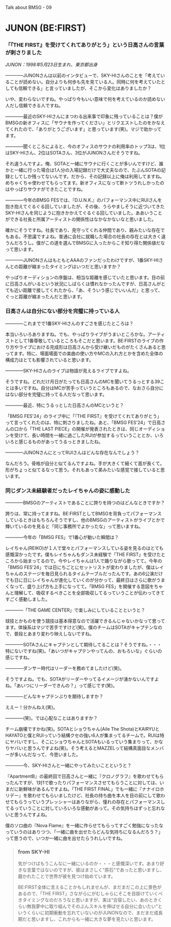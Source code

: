 Talk about BMSG - 09

# JUNON (BE:FIRST)
### 「『THE FIRST』を受けてくれてありがとう」という日高さんの言葉が刺さりました

*JUNON：1998年5月23日生まれ、東京都出身*

————JUNONさんは以前のインタビューで、SKY-HIさんのことを「考えていることが読めない。自分よりも何歩も先を見ている人。同時に何を考えていたとしても信頼できる」と言っていましたが、そこから変化はありましたか？

いや、変わらないですね。やっぱり今もいい意味で何を考えているのか読めない人だし信頼できる人ですね。

————最近のSKY-HIさんにまつわる出来事で印象に残っていることは？僕がBMSGの新オフィスに「サウナを作ってください」とリクエストしたのをかなえてくれたので、「ありがとうございます」と思っています(笑)。マジで助かってます。

————聞くところによると、今のオフィスのサウナの利用率のトップ3は、1位はSKY-HIさん、2位はSOTAさん、3位がJUNONさんだそうですね。

それ違うんですよ。俺、SOTAと一緒にサウナに行くことが多いんですけど、誰かと一緒に行った場合は1人分の入場記録だけで大丈夫なので、たぶんSOTAの記録としてしか残ってないんです。だから、その記録以上に俺は利用してますね。めちゃくちゃ使わせてもらってます。新オフィスになって断トツうれしかったのはやっぱりサウナができたことですね。

————今年のBMSG FESでは、『D.U.N.K.』のパフォーマンス中にRUIさんを抱き抱えてぐるぐる回していましたが、その後、うらやましそうに近づいてきたSKY-HIさんを同じように抱きかかえてぐるぐる回していました。ああいうことができる社長と所属アーティストの関係性はなかなかないなと思いました。

確かにそうですね。社長であり、見守ってくれる仲間であり、親みたいな存在でもある。不思議ですよね。普通に会社に就職した場合の社長の存在とは大きく違うんだろうし。僕がこの道を選んでBMSGに入ったからこそ知り得た関係値だなって思います。

————JUNONさんはもともとAAAのファンだったわけですが、1番SKY-HIさんとの距離が縮まったタイミングはいつだと思いますか？

やっぱりオーディションの序盤は、相当な距離を感じていたと思います。目の前に日高さんがいるという状況にしばらくは慣れなかったんですが、日高さんがとても近い距離で接してくれたから、「あ、そういう感じでいいんだ」と思って、ぐっと距離が縮まったんだと思います。

### 日高さんは自分にない部分を完璧に持っている人

————これまでで1番SKY-HIさんのすごさを感じたところは？

本当いろいろありますね。でも、やっぱりライブがうまいところかな。アーティストとして1番尊敬しているところもそこだと思います。BE:FIRSTのライブの作り方やライブにおける完成形は日高さんから受け継いだものがたくさんあると思ってます。特に、場面場面での楽曲の使い方やMCの入れ方とかを含めた全体の構成力はとても影響されていると思います。

————SKY-HIさんのライブは物語が見えるライブですよね。

そうですね。どれだけ月日がたっても日高さんのMCを聞いてうるっとする39ことは多いですね。自分はMCが苦手っていうところもあるので、なおさら自分にはない部分を完璧に持ってる人だなって思います。

————最近、特にうるっとした日高さんのMCというと？

「BMSG FES'24」のライブ中に「『THE FIRST』を受けてくれてありがとう」って言ってくれたのは、特に刺さりましたね。あと、「BMSG FES'24」で日高さんの口から「THE LAST PIECE」の開催が発表されたときは、同じオーディションを受けて、長い時間を一緒に過ごしたRUIが参加するっていうこととか、いろいろと感じるものがあってうるっときましたね。

————JUNONさんにとってRUIさんはどんな存在なんでしょう？

なんだろう。骨格が自分と似てるんですよね。手が大きくて細くて首が長くて。形がちょっと似てるなって思う。それもあって弟みたいな感覚で接していると思います。

### 同じダンス未経験者だったレイちゃんの姿に感動した

————BMSGのアーティストであることに誇りを持つのはどんなときですか？

誇りは、常に持ってますね。BE:FIRSTとしてBMSGを背負ってパフォーマンスしているときはもちろんそうですし、他のBMSGのアーティストがライブとかで輝いているのを見ると「同じ事務所でよかったな」って思いますね。

————今年の「BMSG FES」で1番心が動いた瞬間は？

レイちゃん(REIKO)が１人で堂々とパフォーマンスしている姿を見るのはとても感慨深かったです。僕もレイちゃんもダンス未経験で「THE FIRST」を受けたところから始まってるので。今やレイちゃんは1人で踊りながら歌ってて。今年の「BMSG FES'24」では日にちごとにセットリストが変わりましたが、僕はレイちゃんのステージを毎日見られるタイムテーブルだったんです。あの6公演だけでも日に日にレイちゃんが進化していくのが分かって、最終日はさらに歌がうまくなって、盛り上げ方も上手になってて。「BMSG FES」を開催する意図をちゃんと理解して、吸収するべきことを全部吸収してるっていうことが伝わってきてすごく感動しました。

————「THE GAME CENTER」で楽しみにしていることというと？

球技とかものを使う競技は基本得意なので活躍できるんじゃないかなって思ってます。体操系はマジで苦手ですけど(笑)。僕のチームはSOTAがキャプテンなので、普段とあまり変わり映えしないですね。

————SOTAさんにキャプテンとして期待してることは？そうですね。・・・特にないですね(笑)。「あいつがキャプテンやってんの、おもろいな」ぐらいの感じですね。

————ダンサー時代はリーダーを務めてましたけど(笑)。

そうですよね。でも、SOTAがリーダーやってるイメージが湧かないんですよね。「あいつにリーダーできんの？」って感じです(笑)。

————どんなキャプテンぶりを期待しますか？

ええー！分かんねえ(笑)。

————(笑)。では心配なことはありますか？

チーム崩壊ですかね(笑)。SOTAとショウちゃん(Aile The Shota)とKAIRYUとHAYATOと僕とRUIっていう結構クセの強い6人が集まってるチームで。RUIは特にヤバいですし、そこにショウちゃんとSOTAもいるっていう集まりって、かなりヤバいと思うんですよね(笑)。そう考えるとMAZZELって結構真面目なメンバーが多いんだなって、今思いました。

————今、SKY-HIさんと一緒にやってみたいことというと？

『ApartmentB』の最終回で日高さんと一緒に『クロノグラフ』を歌わせてもらったんですが、1対1で歌ったりパフォーマンスさせてもらうことに対しては、いまだに新鮮味があるんですよね。「THE FIRST FINAL」でも一緒に『ナナイロホリデー』を歌わせてもらいましたけど、社長の持ち曲を本人を目の前にして歌わせてもらうっていうプレッシャーはありながら、憧れの存在とパフォーマンスしてるっていうことに対していろいろな感動があって。その気持ちはずっと忘れないと思うんですよね。

僕のソロ曲の『Nova Flame』を一緒に作らせてもらってすごく勉強になったなっていうのはありつつ、「一緒に曲を出せたらどんな気持ちになるんだろう？」って思うので、いつか一緒に曲を出せたらうれしいですね。



> ### from SKY-HI
> 
> 気がつけばもうこんなに一緒にいるのか・・・と感慨深いです。あまり好きな言葉ではないのですが、彼はまさしく"原石”であったと思いますし、磨かれたことで世界が彼を見つけ始めています。
> 
> BE:FIRST全体に言えることかもしれませんが、まだまだこの上に景色があるので、「THE FIRST」さながらにがむしゃらにそこを目掛けていくべきタイミングなのだろうなと思いますが、実は“合宿したい、あのときくらい無我夢中に取り組んでそのぶんスキルを伸ばせる自分に会いたい”というくらいに初期衝動を忘れていないのがJUNONなので、まだまだ成長期だと思いますし、これからも一緒に大きな夢を見たいと思います。
> 


